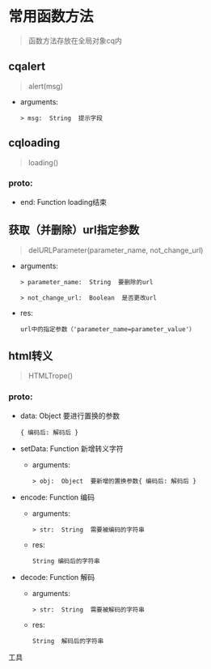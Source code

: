 ﻿# 常用函数方法

> 函数方法存放在全局对象cq内


## cqalert
> alert(msg)
- arguments:
  ```
  > msg:  String  提示字段
  ```

## cqloading
> loading()

### proto:

- end: Function loading结束



## 获取（并删除）url指定参数
  
> delURLParameter(parameter_name, not_change_url)
- arguments:
  ```
  > parameter_name:  String  要删除的url

  > not_change_url:  Boolean  是否更改url
  ```

- res:
  ```
  url中的指定参数（'parameter_name=parameter_value'）
  ```



## html转义

> HTMLTrope()

### proto:

- data: Object 要进行置换的参数
  ```
  { 编码后: 解码后 }
  ```

- setData: Function 新增转义字符
    
  - arguments:
    ```
    > obj:  Object  要新增的置换参数{ 编码后: 解码后 }
    ```

- encode: Function 编码
    
  - arguments:
    ```
    > str:  String  需要被编码的字符串
    ```
  - res:
    ```
    String 编码后的字符串
    ```
- decode:  Function  解码

  - arguments:
    ```
    > str:  String  需要被解码的字符串
    ```
  - res:
    ```
    String  解码后的字符串
    ```

工具